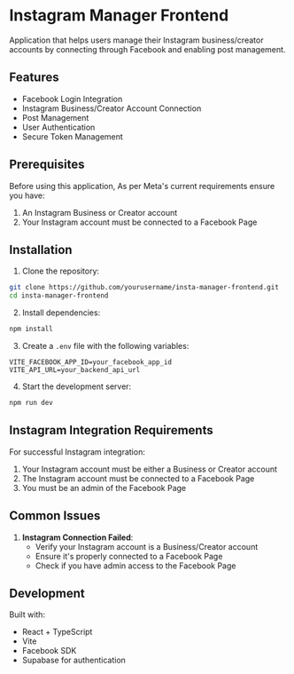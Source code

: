 # Instagram Manager Frontend

Application that helps users manage their Instagram business/creator accounts by connecting through Facebook and enabling post management.

## Features

- Facebook Login Integration
- Instagram Business/Creator Account Connection
- Post Management
- User Authentication
- Secure Token Management

## Prerequisites

Before using this application, As per Meta's current requirements ensure you have:


1. An Instagram Business or Creator account
2. Your Instagram account must be connected to a Facebook Page 
## Installation

1. Clone the repository:
```bash
git clone https://github.com/yourusername/insta-manager-frontend.git
cd insta-manager-frontend
```

2. Install dependencies:
```bash
npm install
```

3. Create a `.env` file with the following variables:
```env
VITE_FACEBOOK_APP_ID=your_facebook_app_id
VITE_API_URL=your_backend_api_url
```

4. Start the development server:
```bash
npm run dev
```

## Instagram Integration Requirements

For successful Instagram integration:

1. Your Instagram account must be either a Business or Creator account
2. The Instagram account must be connected to a Facebook Page
3. You must be an admin of the Facebook Page


## Common Issues


1. **Instagram Connection Failed**:
   - Verify your Instagram account is a Business/Creator account
   - Ensure it's properly connected to a Facebook Page
   - Check if you have admin access to the Facebook Page

## Development

Built with:
- React + TypeScript
- Vite
- Facebook SDK
- Supabase for authentication


